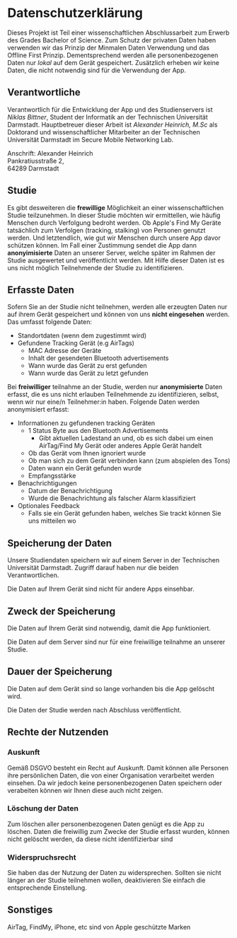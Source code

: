 # Datenschutzerklärung

Dieses Projekt ist Teil einer wissenschaftlichen Abschlussarbeit zum Erwerb des Grades Bachelor of Science. Zum Schutz der privaten Daten haben verwenden wir das Prinzip der Minmalen Daten Verwendung und das Offline First Prinzip. Dementsprechend werden alle personenbezogenen Daten nur *lokal* auf dem Gerät gespeichert. Zusätzlich erheben wir keine Daten, die nicht notwendig sind für die Verwendung der App. 


## Verantwortliche 
Verantwortlich für die Entwicklung der App und des Studienservers ist *Niklas Bittner*, Student der Informatik an der Technischen Universität Darmstadt. 
Hauptbetreuer dieser Arbeit ist *Alexander Heinrich, M.Sc* als Doktorand und wissenschaftlicher Mitarbeiter an der Technischen Universität Darmstadt im Secure Mobile Networking Lab. 

Anschrift: 
Alexander Heinrich <br>
Pankratiusstraße 2, <br>
64289 Darmstadt 

## Studie 
Es gibt desweiteren die **frewillige** Möglichkeit an einer wissenschaftlichen Studie teilzunehmen. 
In dieser Studie möchten wir ermittellen, wie häufig Menschen durch Verfolgung bedroht werden. Ob Apple's Find My Geräte tatsächlich zum Verfolgen (tracking, stalking) von Personen genutzt werden. 
Und letztendlich, wie gut wir Menschen durch unsere App davor schützen können. 
Im Fall einer Zustimmung sendet die App dann **anonyimisierte** Daten an unserer Server, welche später im Rahmen der Studie ausgewertet und veröffentlicht werden. Mit Hilfe dieser Daten ist es uns nicht möglich Teilnehmende der Studie zu identifizieren. 


## Erfasste Daten 
Sofern Sie an der Studie nicht teilnehmen, werden alle erzeugten Daten nur auf ihrem Gerät gespeichert und können von uns **nicht eingesehen** werden. 
Das umfasst folgende Daten: 

* Standortdaten (wenn dem zugestimmt wird)
* Gefundene Tracking Gerät (e.g AirTags)
  * MAC Adresse der Geräte 
  * Inhalt der gesendeten Bluetooth advertisements 
  * Wann wurde das Gerät zu erst gefunden 
  * Wann wurde das Gerät zu letzt gefunden 


Bei **freiwilliger** teilnahme an der Studie, werden nur **anonymisierte** Daten erfasst, die es uns nicht erlauben Teilnehmende zu identifizieren, selbst, wenn wir nur eine/n Teilnehmer:in haben. 
Folgende Daten werden anonymisiert erfasst:
* Informationen zu gefundenen tracking Geräten 
  * 1 Status Byte aus den Bluetooth Advertisements 
    * Gibt aktuellen Ladestand an und, ob es sich dabei um einen AirTag/Find My Gerät oder anderes Apple Gerät handelt 
  * Ob das Gerät vom Ihnen ignoriert wurde 
  * Ob man sich zu dem Gerät verbinden kann (zum abspielen des Tons)
  * Daten wann ein Gerät gefunden wurde 
  * Empfangsstärke 
* Benachrichtigungen 
  * Datum der Benachrichtigung 
  * Wurde die Benachrichtung als falscher Alarm klassifiziert
* Optionales Feedback
  * Falls sie ein Gerät gefunden haben, welches Sie trackt können Sie uns mitteilen wo

## Speicherung der Daten 

Unsere Studiendaten speichern wir auf einem Server in der Technischen Universität Darmstadt. Zugriff darauf haben nur die beiden Verantwortlichen. 

Die Daten auf Ihrem Gerät sind nicht für andere Apps einsehbar. 

## Zweck der Speicherung 

Die Daten auf Ihrem Gerät sind notwendig, damit die App funktioniert. 

Die Daten auf dem Server sind nur für eine freiwillige teilnahme an unserer Studie. 

## Dauer der Speicherung 

Die Daten auf dem Gerät sind so lange vorhanden bis die App gelöscht wird. 

Die Daten der Studie werden nach Abschluss veröffentlicht.

## Rechte der Nutzenden 

### Auskunft 
Gemäß DSGVO besteht ein Recht auf Auskunft. Damit können alle Personen ihre persönlichen Daten, die von einer Organisation verarbeitet werden einsehen. 
Da wir jedoch keine personenbezogenen Daten speichern oder verabeiten können wir Ihnen diese auch nicht zeigen. 

### Löschung der Daten 
Zum löschen aller personenbezogenen Daten genügt es die App zu löschen. 
Daten die freiwillig zum Zwecke der Studie erfasst wurden, können nicht gelöscht werden, da diese nicht identifizierbar sind 

### Widerspruchsrecht 
Sie haben das der Nutzung der Daten zu widersprechen. Sollten sie nicht länger an der Studie teilnehmen wollen, deaktivieren Sie einfach die entsprechende Einstellung. 

## Sonstiges 
AirTag, FindMy, iPhone, etc sind von Apple geschützte Marken 

